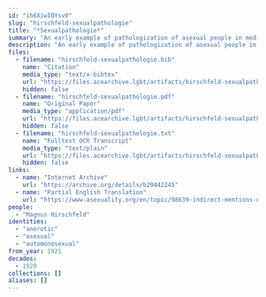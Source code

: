 ```yaml
---
id: "ih6XiwIOYsv0"
slug: "hirschfeld-sexualpathologie"
title: "*Sexualpathologie*"
summary: "An early example of pathologization of asexual people in medical literature and use of the term \"asexual\""
description: "An early example of pathologization of asexual people in medical literature, in which the author develops a typology of asexual people that includes the term \"asexual\" (CW: pathologizing asexual people)"
files:
  - filename: "hirschfeld-sexualpathologie.bib"
    name: "Citation"
    media_type: "text/x-bibtex"
    url: "https://files.acearchive.lgbt/artifacts/hirschfeld-sexualpathologie/hirschfeld-sexualpathologie.bib"
    hidden: false
  - filename: "hirschfeld-sexualpathologie.pdf"
    name: "Original Paper"
    media_type: "application/pdf"
    url: "https://files.acearchive.lgbt/artifacts/hirschfeld-sexualpathologie/hirschfeld-sexualpathologie.pdf"
    hidden: false
  - filename: "hirschfeld-sexualpathologie.txt"
    name: "Fulltext OCR Transcript"
    media_type: "text/plain"
    url: "https://files.acearchive.lgbt/artifacts/hirschfeld-sexualpathologie/hirschfeld-sexualpathologie.txt"
    hidden: false
links:
  - name: "Internet Archive"
    url: "https://archive.org/details/b20442245"
  - name: "Partial English Translation"
    url: "https://www.asexuality.org/en/topic/98639-indirect-mentions-of-asexuality-in-magnus-hirschfelds-books/"
people:
  - "Magnus Hirschfeld"
identities:
  - "anerotic"
  - "asexual"
  - "automonosexual"
from_year: 1921
decades:
  - 1920
collections: []
aliases: []
---
```

